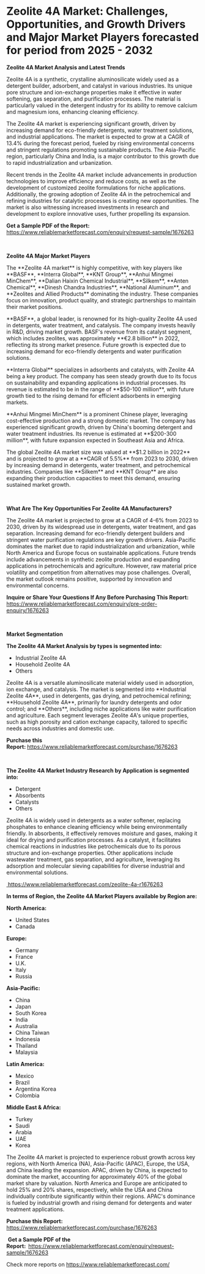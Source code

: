 <p><h1>Zeolite 4A Market: Challenges, Opportunities, and Growth Drivers and Major Market Players forecasted for period from 2025 - 2032</h1></p><p><strong>Zeolite 4A Market Analysis and Latest Trends</strong></p>
<p><p>Zeolite 4A is a synthetic, crystalline aluminosilicate widely used as a detergent builder, adsorbent, and catalyst in various industries. Its unique pore structure and ion-exchange properties make it effective in water softening, gas separation, and purification processes. The material is particularly valued in the detergent industry for its ability to remove calcium and magnesium ions, enhancing cleaning efficiency.</p><p>The Zeolite 4A market is experiencing significant growth, driven by increasing demand for eco-friendly detergents, water treatment solutions, and industrial applications. The market is expected to grow at a CAGR of 13.4% during the forecast period, fueled by rising environmental concerns and stringent regulations promoting sustainable products. The Asia-Pacific region, particularly China and India, is a major contributor to this growth due to rapid industrialization and urbanization.</p><p>Recent trends in the Zeolite 4A market include advancements in production technologies to improve efficiency and reduce costs, as well as the development of customized zeolite formulations for niche applications. Additionally, the growing adoption of Zeolite 4A in the petrochemical and refining industries for catalytic processes is creating new opportunities. The market is also witnessing increased investments in research and development to explore innovative uses, further propelling its expansion.</p></p>
<p><strong>Get a Sample PDF of the Report:&nbsp;</strong> <a href="https://www.reliablemarketforecast.com/enquiry/request-sample/1676263?utm_campaign=1170&utm_medium=2&utm_source=Github&utm_content=ia&utm_term=25012025&utm_id=zeolite-4a">https://www.reliablemarketforecast.com/enquiry/request-sample/1676263</a></p>
<p>&nbsp;</p>
<p><strong>Zeolite 4A Major Market Players</strong></p>
<p><p>The **Zeolite 4A market** is highly competitive, with key players like **BASF**, **Interra Global**, **KNT Group**, **Anhui Mingmei MinChem**, **Dalian Haixin Chemical Industrial**, **Silkem**, **Anten Chemical**, **Dinesh Chandra Industries**, **National Aluminum**, and **Zeolites and Allied Products** dominating the industry. These companies focus on innovation, product quality, and strategic partnerships to maintain their market positions.</p><p>**BASF**, a global leader, is renowned for its high-quality Zeolite 4A used in detergents, water treatment, and catalysis. The company invests heavily in R&D, driving market growth. BASF's revenue from its catalyst segment, which includes zeolites, was approximately **€2.8 billion** in 2022, reflecting its strong market presence. Future growth is expected due to increasing demand for eco-friendly detergents and water purification solutions.</p><p>**Interra Global** specializes in adsorbents and catalysts, with Zeolite 4A being a key product. The company has seen steady growth due to its focus on sustainability and expanding applications in industrial processes. Its revenue is estimated to be in the range of **$50-100 million**, with future growth tied to the rising demand for efficient adsorbents in emerging markets.</p><p>**Anhui Mingmei MinChem** is a prominent Chinese player, leveraging cost-effective production and a strong domestic market. The company has experienced significant growth, driven by China's booming detergent and water treatment industries. Its revenue is estimated at **$200-300 million**, with future expansion expected in Southeast Asia and Africa.</p><p>The global Zeolite 4A market size was valued at **$1.2 billion in 2022** and is projected to grow at a **CAGR of 5.5%** from 2023 to 2030, driven by increasing demand in detergents, water treatment, and petrochemical industries. Companies like **Silkem** and **KNT Group** are also expanding their production capacities to meet this demand, ensuring sustained market growth.</p></p>
<p>&nbsp;</p>
<p><strong>What Are The Key Opportunities For Zeolite 4A Manufacturers?</strong></p>
<p><p>The Zeolite 4A market is projected to grow at a CAGR of 4-6% from 2023 to 2030, driven by its widespread use in detergents, water treatment, and gas separation. Increasing demand for eco-friendly detergent builders and stringent water purification regulations are key growth drivers. Asia-Pacific dominates the market due to rapid industrialization and urbanization, while North America and Europe focus on sustainable applications. Future trends include advancements in synthetic zeolite production and expanding applications in petrochemicals and agriculture. However, raw material price volatility and competition from alternatives may pose challenges. Overall, the market outlook remains positive, supported by innovation and environmental concerns.</p></p>
<p><strong>Inquire or Share Your Questions If Any Before Purchasing This Report:</strong> <a href="https://www.reliablemarketforecast.com/enquiry/pre-order-enquiry/1676263?utm_campaign=1170&utm_medium=2&utm_source=Github&utm_content=ia&utm_term=25012025&utm_id=zeolite-4a">https://www.reliablemarketforecast.com/enquiry/pre-order-enquiry/1676263</a></p>
<p>&nbsp;</p>
<p><strong>Market Segmentation</strong></p>
<p><strong>The Zeolite 4A Market Analysis by types is segmented into:</strong></p>
<p><ul><li>Industrial Zeolite 4A</li><li>Household Zeolite 4A</li><li>Others</li></ul></p>
<p><p>Zeolite 4A is a versatile aluminosilicate material widely used in adsorption, ion exchange, and catalysis. The market is segmented into **Industrial Zeolite 4A**, used in detergents, gas drying, and petrochemical refining; **Household Zeolite 4A**, primarily for laundry detergents and odor control; and **Others**, including niche applications like water purification and agriculture. Each segment leverages Zeolite 4A's unique properties, such as high porosity and cation exchange capacity, tailored to specific needs across industries and domestic use.</p></p>
<p><strong>Purchase this Report:&nbsp;</strong><a href="https://www.reliablemarketforecast.com/purchase/1676263?utm_campaign=1170&utm_medium=2&utm_source=Github&utm_content=ia&utm_term=25012025&utm_id=zeolite-4a">https://www.reliablemarketforecast.com/purchase/1676263</a></p>
<p>&nbsp;</p>
<p><strong>The Zeolite 4A Market Industry Research by Application is segmented into:</strong></p>
<p><ul><li>Detergent</li><li>Absorbents</li><li>Catalysts</li><li>Others</li></ul></p>
<p><p>Zeolite 4A is widely used in detergents as a water softener, replacing phosphates to enhance cleaning efficiency while being environmentally friendly. In absorbents, it effectively removes moisture and gases, making it ideal for drying and purification processes. As a catalyst, it facilitates chemical reactions in industries like petrochemicals due to its porous structure and ion-exchange properties. Other applications include wastewater treatment, gas separation, and agriculture, leveraging its adsorption and molecular sieving capabilities for diverse industrial and environmental solutions.</p></p>
<p><a href="https://www.reliablemarketforecast.com/zeolite-4a-r1676263?utm_campaign=1170&utm_medium=2&utm_source=Github&utm_content=ia&utm_term=25012025&utm_id=zeolite-4a">&nbsp;https://www.reliablemarketforecast.com/zeolite-4a-r1676263</a></p>
<p><strong>In terms of Region, the Zeolite 4A Market Players available by Region are:</strong></p>
<p>
    <p> <strong> North America: </strong>
        <ul>
            <li>United States</li>
            <li>Canada</li>
        </ul>
        </p> 
    <p> <strong> Europe: </strong>
        <ul>
            <li>Germany</li>
            <li>France</li>
            <li>U.K.</li>
            <li>Italy</li>
            <li>Russia</li>
        </ul>
        </p> 
    <p> <strong> Asia-Pacific: </strong>
        <ul>
            <li>China</li>
            <li>Japan</li>
            <li>South Korea</li>
            <li>India</li>
            <li>Australia</li>
            <li>China Taiwan</li>
            <li>Indonesia</li>
            <li>Thailand</li>
            <li>Malaysia</li>
        </ul>
        </p> 
    <p> <strong> Latin America: </strong>
        <ul>
            <li>Mexico</li>
            <li>Brazil</li>
            <li>Argentina Korea</li>
            <li>Colombia</li>
        </ul>
        </p> 
    <p> <strong> Middle East & Africa: </strong>
        <ul>
            <li>Turkey</li>
            <li>Saudi</li>
            <li>Arabia</li>
            <li>UAE</li>
            <li>Korea</li>
        </ul>
    </p>
    </p>
<p><p>The Zeolite 4A market is projected to experience robust growth across key regions, with North America (NA), Asia-Pacific (APAC), Europe, the USA, and China leading the expansion. APAC, driven by China, is expected to dominate the market, accounting for approximately 40% of the global market share by valuation. North America and Europe are anticipated to hold 25% and 20% shares, respectively, while the USA and China individually contribute significantly within their regions. APAC's dominance is fueled by industrial growth and rising demand for detergents and water treatment applications.</p></p>
<p><strong>Purchase this Report: </strong><a href="https://www.reliablemarketforecast.com/purchase/1676263?utm_campaign=1170&utm_medium=2&utm_source=Github&utm_content=ia&utm_term=25012025&utm_id=zeolite-4a">https://www.reliablemarketforecast.com/purchase/1676263</a></p>
<p>&nbsp;<strong>Get a Sample PDF of the Report:&nbsp;&nbsp;</strong><a href="https://www.reliablemarketforecast.com/enquiry/request-sample/1676263?utm_campaign=1170&utm_medium=2&utm_source=Github&utm_content=ia&utm_term=25012025&utm_id=zeolite-4a">https://www.reliablemarketforecast.com/enquiry/request-sample/1676263</a></p>
<p><strong></strong></p>
<p>Check more reports on <a href="https://www.reliablemarketforecast.com/?utm_campaign=1170&utm_medium=2&utm_source=Github&utm_content=ia&utm_term=25012025&utm_id=zeolite-4a">https://www.reliablemarketforecast.com/</a></p>